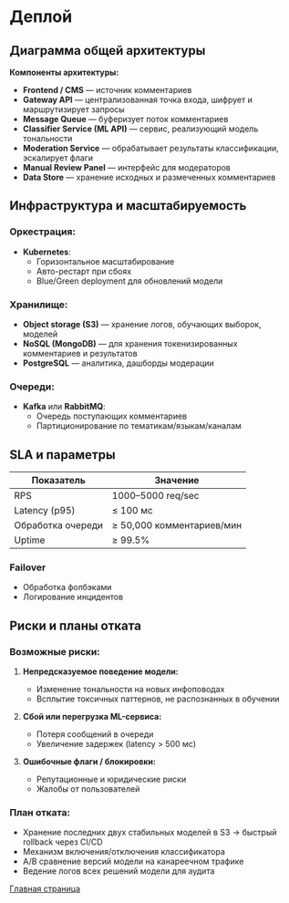 # Деплой

## Диаграмма общей архитектуры

**Компоненты архитектуры:**
- **Frontend / CMS** — источник комментариев
- **Gateway API** — централизованная точка входа, шифрует и маршрутизирует запросы
- **Message Queue** — буферизует поток комментариев
- **Classifier Service (ML API)** — сервис, реализующий модель тональности
- **Moderation Service** — обрабатывает результаты классификации, эскалирует флаги
- **Manual Review Panel** — интерфейс для модераторов
- **Data Store** — хранение исходных и размеченных комментариев

## Инфраструктура и масштабируемость

### Оркестрация:
- **Kubernetes**:
  - Горизонтальное масштабирование
  - Авто-рестарт при сбоях
  - Blue/Green deployment для обновлений модели

### Хранилище:
- **Object storage (S3)** — хранение логов, обучающих выборок, моделей
- **NoSQL (MongoDB)** — для хранения токенизированных комментариев и результатов
- **PostgreSQL** — аналитика, дашборды модерации

### Очереди:
- **Kafka** или **RabbitMQ**:
  - Очередь поступающих комментариев
  - Партиционирование по тематикам/языкам/каналам

## SLA и параметры

| Показатель         | Значение                  |
|--------------------|---------------------------|
| RPS                | 1000–5000 req/sec         |
| Latency (p95)      | ≤ 100 мс                  |
| Обработка очереди  | ≥ 50,000 комментариев/мин |
| Uptime             | ≥ 99.5%                   |

### Failover
- Обработка фолбэками
- Логирование инцидентов

## Риски и планы отката

### Возможные риски:
1. **Непредсказуемое поведение модели:**
   - Изменение тональности на новых инфоповодах
   - Всплытие токсичных паттернов, не распознанных в обучении

2. **Сбой или перегрузка ML-сервиса:**
   - Потеря сообщений в очереди
   - Увеличение задержек (latency > 500 мс)

3. **Ошибочные флаги / блокировки:**
   - Репутационные и юридические риски
   - Жалобы от пользователей

### План отката:
- Хранение последних двух стабильных моделей в S3 → быстрый rollback через CI/CD
- Механизм включения/отключения классификатора
- A/B сравнение версий модели на канареечном трафике
- Ведение логов всех решений модели для аудита

[Главная страница](../README.md)
